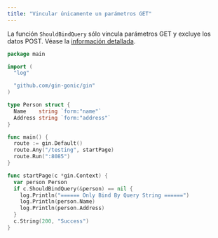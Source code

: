 ```yaml
---
title: "Vincular únicamente un parámetros GET"
---
```


La función `ShouldBindQuery` sólo vincula parámetros GET y excluye los datos POST. Véase la [información detallada](https://github.com/gin-gonic/gin/issues/742#issuecomment-315953017).

```go
package main

import (
  "log"

  "github.com/gin-gonic/gin"
)

type Person struct {
  Name    string `form:"name"`
  Address string `form:"address"`
}

func main() {
  route := gin.Default()
  route.Any("/testing", startPage)
  route.Run(":8085")
}

func startPage(c *gin.Context) {
  var person Person
  if c.ShouldBindQuery(&person) == nil {
    log.Println("====== Only Bind By Query String ======")
    log.Println(person.Name)
    log.Println(person.Address)
  }
  c.String(200, "Success")
}
```
